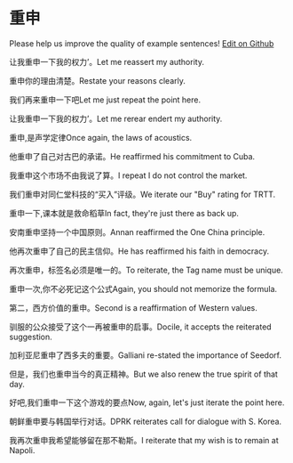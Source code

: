 # 重申

Please help us improve the quality of example sentences! [Edit on Github](https://github.com/jiyushe/jiyu-example-sentence-source/blob/main/chinese/chongshen_1.md)

<p><span class="chinese">让我重申一下我的权力’。</span><span class="english">Let me reassert my authority.</span></p>

<p><span class="chinese">重申你的理由清楚。</span><span class="english">Restate your reasons clearly.</span></p>

<p><span class="chinese">我们再来重申一下吧</span><span class="english">Let me just repeat the point here.</span></p>

<p><span class="chinese">让我重申一下我的权力’。</span><span class="english">Let me rerear endert my authority.</span></p>

<p><span class="chinese">重申,是声学定律</span><span class="english">Once again, the laws of acoustics.</span></p>

<p><span class="chinese">他重申了自己对古巴的承诺。</span><span class="english">He reaffirmed his commitment to Cuba.</span></p>

<p><span class="chinese">我重申这个市场不由我说了算。</span><span class="english">I repeat I do not control the market.</span></p>

<p><span class="chinese">我们重申对同仁堂科技的“买入”评级。</span><span class="english">We iterate our "Buy" rating for TRTT.</span></p>

<p><span class="chinese">重申一下,课本就是救命稻草</span><span class="english">In fact, they're just there as back up.</span></p>

<p><span class="chinese">安南重申坚持一个中国原则。</span><span class="english">Annan reaffirmed the One China principle.</span></p>

<p><span class="chinese">他再次重申了自己的民主信仰。</span><span class="english">He has reaffirmed his faith in democracy.</span></p>

<p><span class="chinese">再次重申，标签名必须是唯一的。</span><span class="english">To reiterate, the Tag name must be unique.</span></p>

<p><span class="chinese">重申一次,你不必死记这个公式</span><span class="english">Again, you should not memorize the formula.</span></p>

<p><span class="chinese">第二，西方价值的重申。</span><span class="english">Second is a reaffirmation of Western values.</span></p>

<p><span class="chinese">驯服的公众接受了这个一再被重申的启事。</span><span class="english">Docile, it accepts the reiterated suggestion.</span></p>

<p><span class="chinese">加利亚尼重申了西多夫的重要。</span><span class="english">Galliani re-stated the importance of Seedorf.</span></p>

<p><span class="chinese">但是，我们也重申当今的真正精神。</span><span class="english">But we also renew the true spirit of that day.</span></p>

<p><span class="chinese">好吧,我们重申一下这个游戏的要点</span><span class="english">Now, again, let's just iterate the point here.</span></p>

<p><span class="chinese">朝鲜重申要与韩国举行对话。</span><span class="english">DPRK reiterates call for dialogue with S. Korea.</span></p>

<p><span class="chinese">我再次重申我希望能够留在那不勒斯。</span><span class="english">I reiterate that my wish is to remain at Napoli.</span></p>

